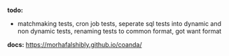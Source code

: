**todo:**

- matchmaking tests, cron job tests, seperate sql tests into dynamic and non dynamic tests, renaming tests to common format, got want format

**docs:**
https://morhafalshibly.github.io/coanda/
